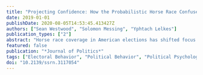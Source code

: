 ```yaml
---
title: "Projecting Confidence: How the Probabilistic Horse Race Confuses and Demobilizes the Public"
date: 2019-01-01
publishDate: 2020-08-05T14:53:45.413427Z
authors: ["Sean Westwood", "Solomon Messing", "Yphtach Lelkes"]
publication_types: ["2"]
abstract: "Horse race coverage in American elections has shifted focus from late-breaking poll numbers to sophisticated meta analytic forecasts that often emphasize candidates' probability of victory. We place this \"probabilistic horeserace\" in the context of Riker and Ordeshook (1968), and hypothesize that it will lower uncertainty about an election's outcome (perceived potential pivotality), which lowers turnout under the model. After demonstrating the prominence of probabilistic forecasts in election coverage, we use experiments to show that the public has difficulty reasoning about the probability of a candidate's victory. Critically, when one candidate is ahead, win-probabilities convey substantially more confidence that she will win compared to vote share estimates. Even more importantly, we show that these impressions of probabilistic forecasts cause people not to vote in a behavioral game that simulates elections. In the context of the existing literature, the magnitude of these findings suggests that probabilistic horse race coverage can confuse and demobilize the public."
featured: false
publication: "*Journal of Politics*"
tags: ["Electoral Behavior", "Political Behavior", "Political Psychology", "Public Opinion", "mypubs"]
doi: "10.2139/ssrn.3117054"
---
```



